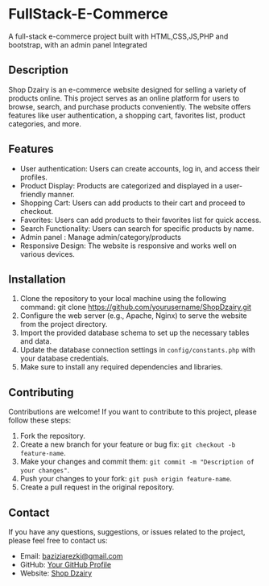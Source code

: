 # FullStack-E-Commerce
A full-stack e-commerce project built with HTML,CSS,JS,PHP and bootstrap, with an admin panel Integrated

## Description
Shop Dzairy is an e-commerce website designed for selling a variety of products online. This project serves as an online platform for users to browse, search, and purchase products conveniently. The website offers features like user authentication, a shopping cart, favorites list, product categories, and more.

## Features
- User authentication: Users can create accounts, log in, and access their profiles.
- Product Display: Products are categorized and displayed in a user-friendly manner.
- Shopping Cart: Users can add products to their cart and proceed to checkout.
- Favorites: Users can add products to their favorites list for quick access.
- Search Functionality: Users can search for specific products by name.
- Admin panel : Manage admin/category/products 
- Responsive Design: The website is responsive and works well on various devices.



## Installation
1. Clone the repository to your local machine using the following command:
git clone https://github.com/yourusername/ShopDzairy.git
2. Configure the web server (e.g., Apache, Nginx) to serve the website from the project directory.
3. Import the provided database schema to set up the necessary tables and data.
4. Update the database connection settings in `config/constants.php` with your database credentials.
5. Make sure to install any required dependencies and libraries.


## Contributing
Contributions are welcome! If you want to contribute to this project, please follow these steps:
1. Fork the repository.
2. Create a new branch for your feature or bug fix: `git checkout -b feature-name`.
3. Make your changes and commit them: `git commit -m "Description of your changes"`.
4. Push your changes to your fork: `git push origin feature-name`.
5. Create a pull request in the original repository.


## Contact
If you have any questions, suggestions, or issues related to the project, please feel free to contact us:
- Email: baziziarezki@gmail.com
- GitHub: [Your GitHub Profile](https://github.com/yourusername)
- Website: [Shop Dzairy](https://www.shopdzairy.com)

